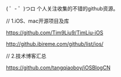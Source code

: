 ( ゜- ゜)つロ  个人关注收集的不错的github资源。

// 1.iOS、mac开源项目及库

https://github.com/Tim9Liu9/TimLiu-iOS

http://github.ibireme.com/github/list/ios/

// 2.技术博客汇总

https://github.com/tangqiaoboy/iOSBlogCN

